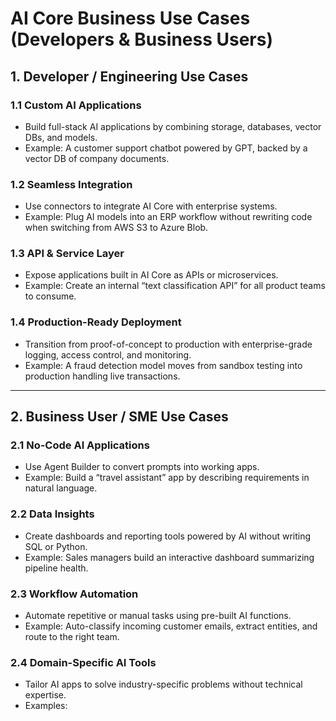 
# AI Core Business Use Cases (Developers & Business Users)

## 1. Developer / Engineering Use Cases

### 1.1 Custom AI Applications
- Build full-stack AI applications by combining storage, databases, vector DBs, and models.
- Example: A customer support chatbot powered by GPT, backed by a vector DB of company documents.

### 1.2 Seamless Integration
- Use connectors to integrate AI Core with enterprise systems.
- Example: Plug AI models into an ERP workflow without rewriting code when switching from AWS S3 to Azure Blob.

### 1.3 API & Service Layer
- Expose applications built in AI Core as APIs or microservices.
- Example: Create an internal “text classification API” for all product teams to consume.

### 1.4 Production-Ready Deployment
- Transition from proof-of-concept to production with enterprise-grade logging, access control, and monitoring.
- Example: A fraud detection model moves from sandbox testing into production handling live transactions.

---

## 2. Business User / SME Use Cases

### 2.1 No-Code AI Applications
- Use Agent Builder to convert prompts into working apps.
- Example: Build a “travel assistant” app by describing requirements in natural language.

### 2.2 Data Insights
- Create dashboards and reporting tools powered by AI without writing SQL or Python.
- Example: Sales managers build an interactive dashboard summarizing pipeline health.

### 2.3 Workflow Automation
- Automate repetitive or manual tasks using pre-built AI functions.
- Example: Auto-classify incoming customer emails, extract entities, and route to the right team.

### 2.4 Domain-Specific AI Tools
- Tailor AI apps to solve industry-specific problems without technical expertise.
- Examples:
  
